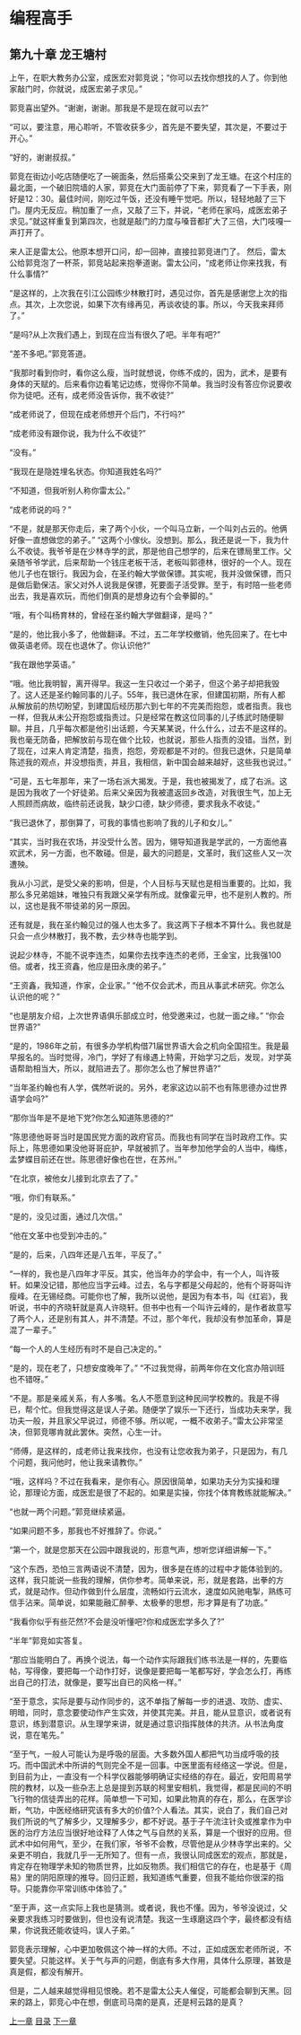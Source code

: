 # 编程高手
## 第九十章  龙王塘村
  
上午，在职大教务办公室，成医宏对郭竞说；“你可以去找你想找的人了。你到他家敲门时，你就说，成医宏弟子求见。”
  
郭竞喜出望外。“谢谢，谢谢。那我是不是现在就可以去?”
  
“可以，要注意，用心聆听，不管收获多少，首先是不要失望，其次是，不要过于开心。”
  
“好的，谢谢叔叔。”
  
郭竞在街边小吃店随便吃了一碗面条，然后搭乘公交来到了龙王塘。在这个村庄的最北面，一个破旧院墙的人家，郭竞在大门面前停了下来，郭竞看了一下手表，刚好是12：30。最佳时间，刚吃过午饭，还没有睡午觉吧。所以，轻轻地敲了三下门。屋内无反应。稍加重了一点，又敲了三下，并说，“老师在家吗，成医宏弟子求见。”就这样重复到第四次，也就是敲门的力度与嗓音都扩大了三倍，大门吱嘎一声打开了。
  
来人正是雷太公。他原本想开口问，却一回神，直接拉郭竞进门了。
然后，雷太公给郭竞泡了一杯茶，郭竞站起来抱拳道谢。雷太公问，“成老师让你来找我，有什么事情?”
  
“是这样的，上次我在引江公园练少林散打时，遇见过你，首先是感谢您上次的指点。其次，上次您说，如果下次有缘再见，再谈收徒的事。所以，今天我来拜师了。”
  
“是吗?从上次我们遇上，到现在应当有很久了吧。半年有吧?”
  
“差不多吧。”郭竞答道。
  
“我那时看到你时，看你这么瘦，当时就想说，你练不成的，因为，武术，是要有身体的天赋的。后来看你边看笔记边练，觉得你不简单。我当时没有答应你说要收你为徒吧。还有，成老师没告诉你，我不收徒?”
  
“成老师说了，但现在成老师想开个后门，不行吗?”
  
“成老师没有跟你说，我为什么不收徒?”
  
“没有。”
  
“我现在是隐姓埋名状态。你知道我姓名吗?”
  
“不知道，但我听别人称你雷太公。”
  
“成老师说的吗？”
  
“不是，就是那天你走后，来了两个小伙，一个叫马立新，一个叫刘占云的。他俩好像一直想做您的弟子。”
“这两个小傢伙。没想到。那么，我还是说一下，我为什么不收徒。我爷爷是在少林寺学的武，那是他自己想学的，后来在镖局里工作。父亲随爷爷学武，后来帮助一个钱庄老板干活，老板叫郭德林，很好的一个人。现在他儿子也在银行。我因为会，在圣约翰大学做保镖。其实呢，我并没做保镖，而只是做后勤保洁。家父对外人说我是保镖，死要面子活受罪。至于，有时陪一些老师出去，我是喜欢玩，而他们倒真的是想身边有个会拳脚的。”
  
“哦，有个叫杨育林的，曾经在圣约翰大学做翻译，是吗？”
  
“是的，他比我小多了，他做翻译。不过，五二年学校撤销，他先回来了。在七中做英语老师。现在也退休了。你认识他?”
  
“我在跟他学英语。”
  
“哦。他比我明智，离开得早。我这一生只收过一个弟子，但这个弟子却把我毁了。这人还是圣约翰同事的儿子。55年，我已退休在家，但建国初期，所有人都从解放前的热切盼望，到建国后经历那六到七年的不完美而抱怨，或者指责。我也一样，但我从未公开抱怨或指责过。只是经常在教这位同事的儿子练武时随便聊聊。并且，几乎每次都是他引出话题，今天某某说，什么什么，过去不是这样的。我也毫无防备，把解放前与现在做个比较，也就说，那些人指责的没错。当然，到了现在，过来人肯定清楚，指责，抱怨，旁观都是不对的。但我已退休，只是简单陈述我的观点，并没想指责，并且，我相信，新中国会越来越好，这些我也说过。”
  
“可是，五七年那年，来了一场右派大揭发。于是，我也被揭发了，成了右派。这是因为我收了一个好徒弟。后来父亲因为我被遣返回乡改造，对我很生气，加上无人照顾而病故，临终前还说我，缺少口德，缺少师德，要求我永不收徒。”
  
“我已退休了，那倒算了，可我的事情也影响了我的儿子和女儿。”
  
“其实，当时我在农场，并没受什么苦。因为，翎导知道我是学武的，一方面他喜欢武术，另一方面，也不敢碰。但是，最大的问题是，文革时，我们这些人又一次遭殃。
  
我从小习武，是受父亲的影响，但是，个人目标与天赋也是相当重要的。比如，我那么多兄弟姐妹，唯独只有我跟父亲学有所成。就像霍元甲，也不是别人教的。所以，这也是我不带徒弟的另一原因。
  
还有就是，我在圣约翰见过的强人也太多了。我这两下子根本不算什么。我也就是只会一点少林散打，我不教，去少林寺也能学到。
  
说起少林寺，不能不说李连杰，如果你去找李连杰的老师，王金宝，比我强100倍。或者，找王资鑫，他应是田永庚的弟子。”
  
“王资鑫，我知道，作家，企业家。”
“他不仅会武术，而且从事武术研究。你怎么认识他的呢？”
  
“也是朋友介绍，上次世界语俱乐部成立时，他受邀来过，也就一面之缘。”
“你会世界语?”
  
“是的，1986年之前，有很多办学机构借71届世界语大会之机向全国招生。我是最早报名的。当时觉得，冷门，学好了有缘遇上特需，开始学习之后，发现，对学英语帮助相当大，所以，就陷进去了。那你怎么也了解世界语?”
  
“当年圣约翰也有人学，偶然听说的。另外，老家这边以前不也有陈思德办过世界语学会吗?”
  
“那你当年是不是地下党?你怎么知道陈思德的?”
  
“陈思德他哥哥当时是国民党方面的政府官员。而我也有同学在当时政府工作。实际上，陈思德如果没他哥哥庇护，早就被抓了。当年参加他学会的人当中，梅练，孟梦蝶目前还在世。陈思德好像也在世，在苏州。”
  
“在北京，被他女儿接到北京去了了。”
  
“哦，你们有联系。”
  
“是的，没见过面，通过几次信。”
  
“他在文革中也受到冲击的。”
  
“是的，后来，八四年还是八五年，平反了。”
  
“一样的，我也是八四年才平反。其实，他当年办的学会中，有一个人，叫许筱轩。如果没记错，那他应当字云峰。过去，名与字都是父母起的，他有个哥哥叫许瘦峰。在无锡经商。可能你也了解，我所以说他，是因为有本书，叫《红岩》，我听说，书中的齐晓轩就是真人许晓轩。但书中也有一个叫许云峰的，是作者故意写了两个人，还是别有其人，并不清楚。不过，那个年代，我却没有参加革命，算是混了一辈子。”
  
“每一个人的人生经历有时不是自己决定的。”
  
“是的，现在老了，只想安度晚年了。”
“不过我觉得，前两年你在文化宫办陪训班也不错呀。”
  
“不是。那是亲戚关系，有人多嘴。名人不愿意到这种民间学校教的。我是不得已，帮个忙。但我觉得这是误人子弟。随便学了娱乐一下还行，当成功夫来学，我功夫一般，并且家父早说过，师德不够。所以呢，一概不收弟子。”雷太公非常坚决，但郭竞哪肯就此罢休。突然，心生一计。
  
“师傅，是这样的，成老师让我来找你，也没有让您收我为弟子，只是因为，有几个问题，我问他时，他让我来请教你。”
  
“哦，这样吗？不过在我看来，是你有心。原因很简单，如果功夫分为实操和理论，那理论方面，成医宏是很了不起的。如果是实操，你找个体育教练就能解决。”
  
“也就一两个问题。”郭竞继续紧逼。
  
“如果问题不多，那我也不好推辞了。你说。”
  
“第一个，就是您那天在公园中跟我说的，形意气声，想听您详细讲解一下。”
  
“这个东西，恐怕三言两语说不清楚，因为，很多是在练的过程中才能体验到的。这样，我只能说一些我的理解，供你参考。简单来说，形，就是套路，出拳的方式，就是动作。但动作做到什么层度，流畅如行云流水，速度如风驰电掣，熟练可信手沾来。简单说，如果能融汇醉拳、太极拳的思想，形才算是有了功底。”
  
“我看你似乎有些茫然?不会是没听懂吧?你和成医宏学多久了?”
  
“半年”郭竞如实答复。
  
“那应当能明白了。再换个说法，每一个动作实际跟我们练书法是一样的，先要临帖，写得像，要把每一个动作打好，说像是要把每一笔都写好，学会怎么打，再练出自己的打法，就像是，要写出自已的风格一样。”
  
“至于意念，实际是要与动作同步的，这不单指了解每一步的进退、攻防、虚实、明暗，同时，意念要使动作产生实效，并使其完美。并且，能从显意识，或者说有意识，练到潜意识。从生理学来讲，就是通过意识指挥肢体的共济。从书法角度说，意在笔先。”
  
“至于气，一般人可能认为是呼吸的层面。大多数外国人都把气功当成呼吸的技巧。而中国武术中所讲的气则完全不是一回事。中医里面有经络这一学说。但是，到目前为止，一直没有一个科学仪器能够明确证实经络的存在。最近，安阳周易学院的教材，以及一些杂志上总是提到苏联的柯里安相机，我觉得，都是民间的不明飞行物的信徒弄出的花样。简单想一下可知，如果此物真的存在，那么，在医学诊断，气功，中医经络研究该有多大的价值?个人看法。其实，说白了，我们自己对我们所说的气了解多少，又理解多少，都不好说。基于子午流注针灸或推拿作为中医的治疗方法应当很好地诠释了人体之气与自然的关系，算是一个很好的应用。但武术中如何用气，至少，在我们家，爷爷不会教，尽管他是从少林寺学出来的。父亲更不明白，我就几乎一无所知了。但有一点，我很认同成医宏的观点，那就是，肯定存在物理学未知的物质世界，比如反物质。我们相信它的存在，也是基于《周易》里的阴阳原理的推导。回归正题，我知道练气重要，但我不能给你很深的指导。只能靠你平常训练中体验了。”
  
“至于声，这一点实际上我也是猜测。或者说，我也不懂。因为，爷爷没说过，父亲要求我练习时要做到，但也没有说清楚。我这一生琢磨这四个字，最终都没有结果，你说我还能收徒吗，误人子弟。”
  
郭竞表示理解，心中更加敬佩这个神一样的大师。不过，正如成医宏老师所说，不要失望。只能这样。关于气与声的问题，倒底有多大作用，具体什么原理，甚致是真是假，都没有解开。
  
但是，二人越来越觉得相见恨晚。若不是雷太公夫人催促，可能都会聊到天黑。回来的路上，郭竞心中在想，倒底司马南的是真，还是柯云路的是真？



[上一章](https://github.com/BardoQi/CodeGuru/blob/master/docs/chapter_009.md  "上一章")
[目录](https://github.com/BardoQi/CodeGuru  "目录")
[下一章](https://github.com/BardoQi/CodeGuru/blob/master/docs/chapter_011.md  "下一章")





